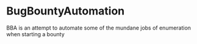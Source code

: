 # BugBountyAutomation
BBA is an attempt to automate some of the mundane jobs of enumeration when starting a bounty
